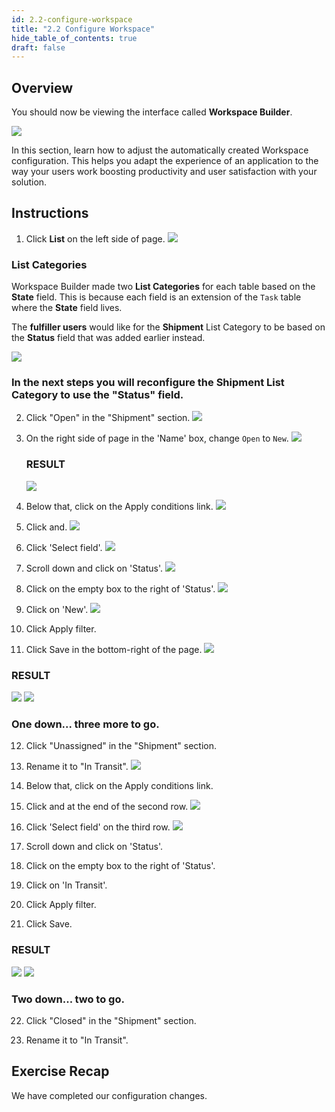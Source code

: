 ```yaml
---
id: 2.2-configure-workspace
title: "2.2 Configure Workspace"
hide_table_of_contents: true
draft: false
---
```


## Overview

You should now be viewing the interface called **Workspace Builder**.

![](../images/2023-12-08-07-47-36.png)


In this section, learn how to adjust the automatically created Workspace configuration. This helps you adapt the experience of an application to the way your users work boosting productivity and user satisfaction with your solution.


## Instructions

1. Click **List** on the left side of page. 
![](../images/2023-12-07-23-59-48.png)


### List Categories

Workspace Builder made two **List Categories** for each table based on the **State** field. This is because each field is an extension of the `Task` table where the **State** field lives. 

The **fulfiller users** would like for the **Shipment** List Category to be based on the **Status** field that was added earlier instead. 

![](../images/2023-12-08-07-53-36.png)

### In the next steps you will reconfigure the Shipment List Category to use the "Status" field.

2. Click "Open" in the "Shipment" section.
![](../images/2023-12-08-00-01-09.png)


3. On the right side of page in the 'Name' box, change `Open` to `New`.
    ![](../images/2023-12-08-00-03-15.png)
    ### RESULT
    ![](../images/2023-12-08-00-03-39.png)


4. Below that, click on the <span className="apply-conditions">Apply conditions</span> link.
![](../images/2023-12-08-00-04-16.png)


5. Click <span className="and-button">and</span>.
![](../images/2023-12-08-00-15-43.png)


6. Click 'Select field'.
![](../images/2023-12-08-00-22-00.png)


7. Scroll down and click on 'Status'. 
![](../images/2023-12-08-00-23-52.png)


8. Click on the empty box to the right of 'Status'.
![](../images/2023-12-08-00-24-52.png)


9. Click on 'New'.
![](../images/2023-12-08-00-25-19.png)


10. Click <span className="button-purple">Apply filter</span>.


11. Click <span className="button-purple-mini">Save</span> in the bottom-right of the page. 
![](../images/2023-12-08-00-26-27.png)


### RESULT
![](../images/2023-12-08-00-27-32.png)
![](../images/2023-12-08-00-27-52.png)

### One down... three more to go. 

12. Click "Unassigned" in the "Shipment" section.


13. Rename it to "In Transit".
![](../images/2023-12-08-07-58-31.png)


14. Below that, click on the <span className="apply-conditions">Apply conditions</span> link.


15. Click <span className="and-button">and</span> at the end of the second row.
![](../images/2023-12-08-07-59-29.png)


16. Click 'Select field' on the third row. 
![](../images/2023-12-08-08-00-03.png)


17. Scroll down and click on 'Status'. 


18. Click on the empty box to the right of 'Status'.


19. Click on 'In Transit'.


20. Click <span className="button-purple">Apply filter</span>.


21. Click <span className="button-purple-mini">Save</span>.

### RESULT

![](../images/2023-12-08-00-27-32.png)
![](../images/2023-12-08-08-02-51.png)


### Two down... two to go. 

22. Click "Closed" in the "Shipment" section.

23. Rename it to "In Transit".


## Exercise Recap

We have completed our configuration changes. 